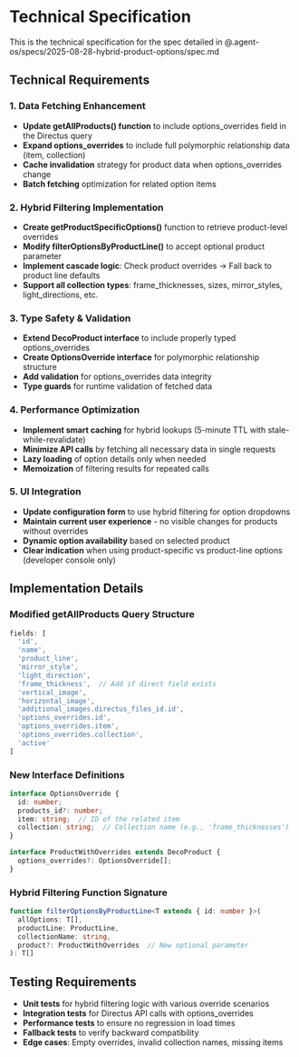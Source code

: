 # Technical Specification

This is the technical specification for the spec detailed in @.agent-os/specs/2025-08-28-hybrid-product-options/spec.md

## Technical Requirements

### 1. Data Fetching Enhancement

- **Update getAllProducts() function** to include options_overrides field in the Directus query
- **Expand options_overrides** to include full polymorphic relationship data (item, collection)
- **Cache invalidation** strategy for product data when options_overrides change
- **Batch fetching** optimization for related option items

### 2. Hybrid Filtering Implementation

- **Create getProductSpecificOptions()** function to retrieve product-level overrides
- **Modify filterOptionsByProductLine()** to accept optional product parameter
- **Implement cascade logic**: Check product overrides → Fall back to product line defaults
- **Support all collection types**: frame_thicknesses, sizes, mirror_styles, light_directions, etc.

### 3. Type Safety & Validation

- **Extend DecoProduct interface** to include properly typed options_overrides
- **Create OptionsOverride interface** for polymorphic relationship structure
- **Add validation** for options_overrides data integrity
- **Type guards** for runtime validation of fetched data

### 4. Performance Optimization

- **Implement smart caching** for hybrid lookups (5-minute TTL with stale-while-revalidate)
- **Minimize API calls** by fetching all necessary data in single requests
- **Lazy loading** of option details only when needed
- **Memoization** of filtering results for repeated calls

### 5. UI Integration

- **Update configuration form** to use hybrid filtering for option dropdowns
- **Maintain current user experience** - no visible changes for products without overrides
- **Dynamic option availability** based on selected product
- **Clear indication** when using product-specific vs product-line options (developer console only)

## Implementation Details

### Modified getAllProducts Query Structure
```typescript
fields: [
  'id',
  'name',
  'product_line',
  'mirror_style',
  'light_direction',
  'frame_thickness',  // Add if direct field exists
  'vertical_image',
  'horizontal_image',
  'additional_images.directus_files_id.id',
  'options_overrides.id',
  'options_overrides.item',
  'options_overrides.collection',
  'active'
]
```

### New Interface Definitions
```typescript
interface OptionsOverride {
  id: number;
  products_id?: number;
  item: string;  // ID of the related item
  collection: string;  // Collection name (e.g., 'frame_thicknesses')
}

interface ProductWithOverrides extends DecoProduct {
  options_overrides?: OptionsOverride[];
}
```

### Hybrid Filtering Function Signature
```typescript
function filterOptionsByProductLine<T extends { id: number }>(
  allOptions: T[],
  productLine: ProductLine,
  collectionName: string,
  product?: ProductWithOverrides  // New optional parameter
): T[]
```

## Testing Requirements

- **Unit tests** for hybrid filtering logic with various override scenarios
- **Integration tests** for Directus API calls with options_overrides
- **Performance tests** to ensure no regression in load times
- **Fallback tests** to verify backward compatibility
- **Edge cases**: Empty overrides, invalid collection names, missing items